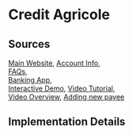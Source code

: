 # Credit Agricole

## Sources
[Main Website](https://www.credit-agricole.fr/particulier/compte.html),	[Account Info](https://www.credit-agricole.fr/particulier/ouvrir-un-compte.html),	
[FAQs](https://www.credit-agricole.fr/particulier/conseils/magazine/tout-un-mag.html?thematique=S%C3%A9curit%C3%A9),	
[Banking App](https://play.google.com/store/apps/details?id=fr.creditagricole.androidapp),	
[Interactive Demo](https://www.ca-paris.fr/demos-particuliers.html),	[Video Tutorial](https://www.ca-paris.fr/Vitrine/ObjCommun/Fic/Paris/demo/videos/particuliers/virements.html),	 
[Video Overview](https://www.dailymotion.com/video/x20oiev_decouvrez-l-application-ma-banque-du-credit-agricole_news), [Adding new payee](https://www.ca-sudrhonealpes.fr/Fiche-DEMO_Virement_Nouveau-Destinataire.html)

## Implementation Details